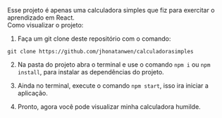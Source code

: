 Esse projeto é apenas uma calculadora simples que fiz para exercitar o aprendizado em React. <br>
Como visualizar o projeto:

1. Faça um git clone deste repositório com o comando:

```
git clone https://github.com/jhonatanwen/calculadorasimples
```
2. Na pasta do projeto abra o terminal e use o comando ``` npm i ``` ou ``` npm install ```, para instalar as dependências do projeto.

3. Ainda no terminal, execute o comando ``` npm start ```, isso ira iniciar a aplicação.

4. Pronto, agora você pode visualizar minha calculadora humilde.